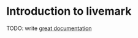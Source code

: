 # Introduction to livemark

TODO: write [great documentation](http://jacobian.org/writing/great-documentation/what-to-write/)

